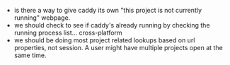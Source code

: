 - is there a way to give caddy its own "this project is not currently running" webpage.
- we should check to see if caddy's already running by checking the running process list... cross-platform
- we should be doing most project related lookups based on url properties, not session. A user might have multiple projects open at the same time.